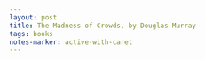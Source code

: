 ```yaml
---
layout: post
title: The Madness of Crowds, by Douglas Murray
tags: books
notes-marker: active-with-caret
---
```

